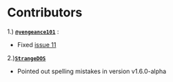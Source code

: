 # Contributors
1.) [**`@vengeance101`**](https://github.com/vengeance101) : 

* Fixed [issue 11](https://github.com/magnuschase293/comic_getter/issues/11) 

2.)[**`StrangeDOS`**](https://github.com/StrangeDOS)

* Pointed out spelling mistakes in version v1.6.0-alpha
